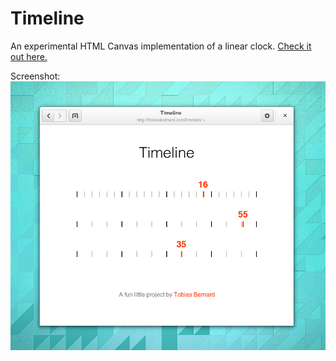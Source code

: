 Timeline
========

An experimental HTML Canvas implementation of a linear clock.
[Check it out here.](http://tobiasbernard.com/linear-clock/)

Screenshot:
![Screenshot](img/screenshot.png)
